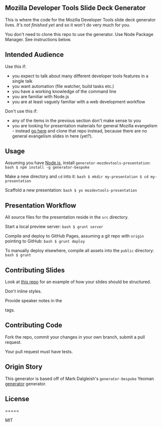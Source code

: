 ## Mozilla Developer Tools Slide Deck Generator

This is where the code for the Mozilla Developer Tools slide deck generator lives. _It's not finished yet_ and so it won't do very much for you.

You don't need to clone this repo to use the generator. Use Node Package Manager. See instructions below.

## Intended Audience

Use this if:

- you expect to talk about many different developer tools features in a single talk
- you want automation (file watcher, build tasks etc.)
- you have a working knowledge of the command line
- you are familiar with Node.js
- you are at least vaguely familiar with a web development workflow

Don't use this if:

- any of the items in the previous section don't make sense to you
- you are looking for presentation materials for general Mozilla evangelism - instead [go here](http://github.com/codepo8/mozilla-presentation-templates) and clone that repo instead, because there are no general evangelism slides in here (yet?).

## Usage

Assuming you have [Node.js](http://nodejs.org), install `generator-mozdevtools-presentation`:
``bash
$ npm install -g generator-bespoke
``

Make a new directory and `cd` into it:
``bash
$ mkdir my-presentation
$ cd my-presentation
``

Scaffold a new presentation:
``bash
$ yo mozdevtools-presentation
``

## Presentation Workflow

All source files for the presentation reside in the `src` directory.

Start a local preview server:
``bash
$ grunt server
``

Compile and deploy to GitHub Pages, assuming a git repo with `origin` pointing to GitHub:
``bash
$ grunt deploy
``

To manually deploy elsewhere, compile all assets into the `public` directory:
``bash
$ grunt
``

## Contributing Slides

Look at [this repo](#) for an example of how your slides should be structured.

Don't inline styles.

Provide speaker notes in the <aside> tags.

## Contributing Code

Fork the repo, commit your changes in your own branch, submit a pull request.

Your pull request must have tests. 

## Origin Story

This generator is based off of Mark Dalgleish's `generator-bespoke` Yeoman [generator](http://github.com/markdalgleish/generator-bespoke) generator.

## License


=====

MIT
